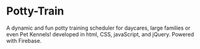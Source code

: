 # Potty-Train
A dynamic and fun potty training scheduler for daycares, large families or even Pet Kennels!  developed in html, CSS, javaScript, and jQuery.  Powered with Firebase.
